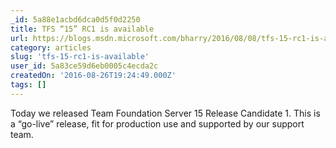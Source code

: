 ```yaml
---
_id: 5a88e1acbd6dca0d5f0d2250
title: TFS “15” RC1 is available
url: https://blogs.msdn.microsoft.com/bharry/2016/08/08/tfs-15-rc1-is-available/
category: articles
slug: 'tfs-15-rc1-is-available'
user_id: 5a83ce59d6eb0005c4ecda2c
createdOn: '2016-08-26T19:24:49.000Z'
tags: []
---
```


Today we released Team Foundation Server 15 Release Candidate 1.  This is a “go-live” release, fit for production use and supported by our support team.  
